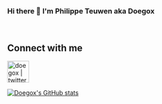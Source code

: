 ### Hi there 👋 I'm Philippe Teuwen aka Doegox

<br />

## Connect with me

[<img align="left" alt="doegox | twitter" width="50px" src="https://upload.wikimedia.org/wikipedia/fr/c/c8/Twitter_Bird.svg" />](https://twitter.com/doegox)

<br /><br /><br />

[![Doegox's GitHub stats](https://github-readme-stats.vercel.app/api?username=doegox&show_icons=true&theme=calm)](https://github.com/anuraghazra/github-readme-stats)



<!--
**doegox/doegox** is a ✨ _special_ ✨ repository because its `README.md` (this file) appears on your GitHub profile.

Here are some ideas to get you started:

- 🔭 I’m currently working on ...
- 🌱 I’m currently learning ...
- 👯 I’m looking to collaborate on ...
- 🤔 I’m looking for help with ...
- 💬 Ask me about ...
- 📫 How to reach me: ...
- 😄 Pronouns: ...
- ⚡ Fun fact: ...
-->
